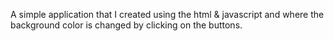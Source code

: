 A simple application that I created using the html & javascript and where the background color is changed by clicking on the buttons.
